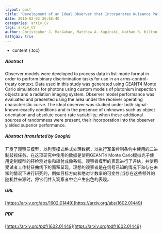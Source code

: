 ```yaml
---
layout: post
title: "Development of an Ideal Observer that Incorporates Nuisance Parameters and Processes List-Mode Data"
date: 2016-02-02 20:08:40
categories: arXiv_CV
tags: arXiv_CV
author: Christopher J. MacGahan, Matthew A. Kupinski, Nathan R. Hilton, Erik M. Brubaker, William C. Johnson
mathjax: true
---
```


* content
{:toc}

##### Abstract
Observer models were developed to process data in list-mode format in order to perform binary discrimination tasks for use in an arms-control-treaty context. Data used in this study was generated using GEANT4 Monte Carlo simulations for photons using custom models of plutonium inspection objects and a radiation imaging system. Observer model performance was evaluated and presented using the area under the receiver operating characteristic curve. The ideal observer was studied under both signal-known-exactly conditions and in the presence of unknowns such as object orientation and absolute count-rate variability; when these additional sources of randomness were present, their incorporation into the observer yielded superior performance.

##### Abstract (translated by Google)
开发了观察员模型，以列表模式格式处理数据，以执行军备控制条约中使用的二进制歧视任务。在这项研究中使用的数据是使用GEANT4 Monte Carlo模拟光子使用定制模型的钚检测对象和辐射成像系统。观察者模型的表现进行了评估，并使用受试者工作特征曲线下的面积呈现。理想的观察者是在信号已知的情况下和存在未知的情况下进行研究的，例如目标方向和绝对计数率的可变性;当存在这些额外的随机性来源时，将它们并入观察者中会产生出色的表现。

##### URL
[https://arxiv.org/abs/1602.01449](https://arxiv.org/abs/1602.01449)

##### PDF
[https://arxiv.org/pdf/1602.01449](https://arxiv.org/pdf/1602.01449)

